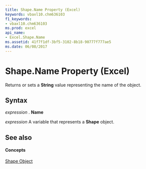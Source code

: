 ```yaml
---
title: Shape.Name Property (Excel)
keywords: vbaxl10.chm636103
f1_keywords:
- vbaxl10.chm636103
ms.prod: excel
api_name:
- Excel.Shape.Name
ms.assetid: 41f7f1df-3bf5-3102-8b18-90777f777ae5
ms.date: 06/08/2017
---
```



# Shape.Name Property (Excel)

Returns or sets a **String** value representing the name of the object.


## Syntax

 _expression_ . **Name**

 _expression_ A variable that represents a **Shape** object.


## See also


#### Concepts


[Shape Object](shape-object-excel.md)

